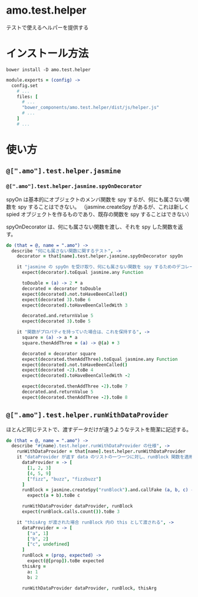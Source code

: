 # amo.test.helper

テストで使えるヘルパーを提供する

# インストール方法
```
bower install -D amo.test.helper
```

```coffee:karma.conf.coffee
module.exports = (config) ->
  config.set
    # ...
    files: [
      # ...
      "bower_components/amo.test.helper/dist/js/helper.js"
      # ...
    ]
    # ...
```

# 使い方
## `@[".amo"].test.helper.jasmine`
### `@[".amo"].test.helper.jasmine.spyOnDecorator`
spyOn は基本的にオブジェクトのメンバ関数を spy するが、何にも属さない関数を spy することはできない。
（jasmine.createSpy があるが、これは新しく spied オブジェクトを作るものであり、既存の関数を spy することはできない）

spyOnDecorator は、何にも属さない関数を渡し、それを spy した関数を返す。

```coffee:test.coffee
do (that = @, name = ".amo") ->
  describe "何にも属さない関数に関するテスト", ->
    decorator = that[name].test.helper.jasmine.spyOnDecorator spyOn

    it "jasmine の spyOn を受け取り、何にも属さない関数を spy するためのデコレータを提供する", ->
      expect(decorator).toEqual jasmine.any Function

      toDouble = (a) -> 2 * a
      decorated = decorator toDouble
      expect(decorated).not.toHaveBeenCalled()
      expect(decorated 3).toBe 6
      expect(decorated).toHaveBeenCalledWith 3

      decorated.and.returnValue 5
      expect(decorated 3).toBe 5

    it "関数がプロパティを持っていた場合は、これを保持する", ->
      square = (a) -> a * a
      square.thenAddThree = (a) -> @(a) + 3

      decorated = decorator square
      expect(decorated.thenAddThree).toEqual jasmine.any Function
      expect(decorated).not.toHaveBeenCalled()
      expect(decorated -2).toBe 4
      expect(decorated).toHaveBeenCalledWith -2

      expect(decorated.thenAddThree -2).toBe 7
      decorated.and.returnValue 5
      expect(decorated.thenAddThree -2).toBe 8
```


## `@[".amo"].test.helper.runWithDataProvider`
ほとんど同じテストで、渡すデータだけが違うようなテストを簡潔に記述する。

```coffee:test.coffee
do (that = @, name = ".amo") ->
  describe "#{name}.test.helper.runWithDataProvider の仕様", ->
    runWithDataProvider = that[name].test.helper.runWithDataProvider
    it "dataProvider が返す data のリストの一つ一つに対し、runBlock 関数を適用する", ->
      dataProvider = -> [
        [1, 2, 3]
        [4, 5, 9]
        ["fizz", "buzz", "fizzbuzz"]
      ]
      runBlock = jasmine.createSpy("runBlock").and.callFake (a, b, c) ->
        expect(a + b).toBe c

      runWithDataProvider dataProvider, runBlock
      expect(runBlock.calls.count()).toBe 3

    it "thisArg が渡された場合 runBlock 内の this として渡される", ->
      dataProvider = -> [
        ["a", 1]
        ["b", 2]
        ["c", undefined]
      ]
      runBlock = (prop, expected) ->
        expect(@[prop]).toBe expected
      thisArg =
        a: 1
        b: 2

      runWithDataProvider dataProvider, runBlock, thisArg
```
